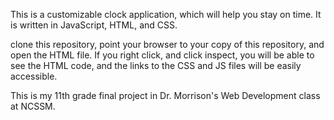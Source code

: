 This is a customizable clock application, which will help you stay on time. It is written in JavaScript, HTML, and CSS. 

clone this repository, point your browser to your copy of this repository, and open the HTML file. If you right click, and click inspect, you will be able to see the HTML code, and the links to the CSS and JS files will be easily accessible.

This is my 11th grade final project in Dr. Morrison's Web Development class at NCSSM.
